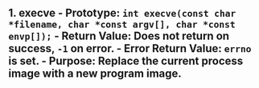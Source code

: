 ## 1. execve - **Prototype**: `int execve(const char *filename, char *const argv[], char *const envp[]);` - **Return Value**: Does not return on success, `-1` on error. - **Error Return Value**: `errno` is set. - **Purpose**: Replace the current process image with a new program image.